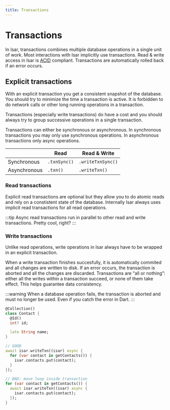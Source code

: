 ```yaml
---
title: Transactions
---
```


# Transactions

In Isar, transactions combines multiple database operations in a single unit of work. Most interactions with Isar implicitly use transactions. Read & write access in Isar is [ACID](http://en.wikipedia.org/wiki/ACID) compliant. Transactions are automatically rolled back if an error occurs.

## Explicit transactions

With an explicit transaction you get a consistent snapshot of the database. You should try to minimize the time a transaction is active. It is forbidden to do network calls or other long running operations in a transaction.

Transactions (especially write transactions) do have a cost and you should always try to group successive operations in a single transaction.

Transactions can either be synchronous or asynchronous. In synchronous transactions you may only use synchronous operations. In asynchronous transactions only async operations.

|              | Read         | Read & Write       |
|--------------|--------------|--------------------|
| Synchronous  | `.txnSync()` | `.writeTxnSync()`  |
| Asynchronous | `.txn()`     | `.writeTxn()`      |


### Read transactions

Explicit read transactions are optional but they allow you to do atomic reads and rely on a constistent state of the database. Internally Isar always uses implicit read transactions for all read operations.

:::tip
Async read transactions run in parallel to other read and write transactions. Pretty cool, right?
:::

### Write transactions

Unlike read operations, write operations in Isar always have to be wrapped in an explicit transaction.

When a write transaction finishes succesfully, it is automatically commited and all changes are written to disk. If an error occurs, the transaction is aborted and all the changes are discarded. Transactions are “all or nothing”: either all the writes within a transaction succeed, or none of them take effect. This helps guarantee data consistency.

:::warning
When a database operation fails, the transaction is aborted and must no longer be used. Even if you catch the error in Dart.
:::

```dart
@Collection()
class Contact {
  @Id()
  int? id;

  late String name;
}

// GOOD
await isar.writeTxn((isar) async {
  for (var contact in getContacts()) {
    isar.contacts.put(contact);
  }
});

// BAD: move loop inside transaction
for (var contact in getContacts()) {
  await isar.writeTxn((isar) async {
    isar.contacts.put(contact);
  });
}
```
